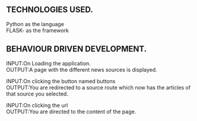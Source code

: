 ## TECHNOLOGIES USED.
Python as the language</br  >
FLASK- as the framework</br  >


## BEHAVIOUR DRIVEN DEVELOPMENT.

INPUT:On Loading the application.</br  >
OUTPUT:A page with the different news sources is displayed.</br  >

INPUT:On clicking the button named buttons</br  >
OUTPUT:You are redirected to a source route which now has the articles of that source you selected.

INPUT:On clicking the url </br  >
OUTPUT:You are directed to the content of the page.
